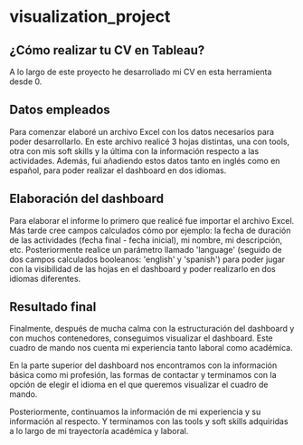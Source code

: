 # visualization_project
## ¿Cómo realizar tu CV en Tableau?
A lo largo de este proyecto he desarrollado mi CV en esta herramienta desde 0.

## Datos empleados
Para comenzar elaboré un archivo Excel con los datos necesarios para poder desarrollarlo.
En este archivo realicé 3 hojas distintas, una con tools, otra con mis soft skills y la última con la información respecto a las actividades. Además, fui añadiendo estos datos tanto en inglés como en español, para poder realizar el dashboard en dos idiomas.

## Elaboración del dashboard
Para elaborar el informe lo primero que realicé fue importar el archivo Excel. Más tarde cree campos calculados cómo por ejemplo: la fecha de duración de las actividades (fecha final - fecha inicial), mi nombre, mi descripción, etc.
Posteriormente realice un parámetro llamado 'language' (seguido de dos campos calculados booleanos: 'english' y 'spanish') para poder jugar con la visibilidad de las hojas en el dashboard y poder realizarlo en dos idiomas diferentes.

## Resultado final
Finalmente, después de mucha calma con la estructuración del dashboard y con muchos contenedores, conseguimos visualizar el dashboard. Este cuadro de mando nos cuenta mi experiencia tanto laboral como académica. 

En la parte superior del dashboard nos encontramos con la información básica como mi profesión, las formas de contactar y terminamos con la opción de elegir el idioma en el que queremos visualizar el cuadro de mando.

Posteriormente, continuamos la información de mi experiencia y su información al respecto. Y terminamos con las tools y soft skills adquiridas a lo largo de mi trayectoría académica y laboral.

